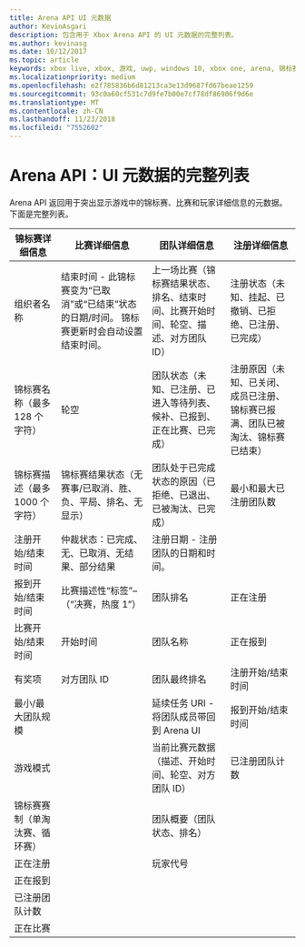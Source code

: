```yaml
---
title: Arena API UI 元数据
author: KevinAsgari
description: 包含用于 Xbox Arena API 的 UI 元数据的完整列表。
ms.author: kevinasg
ms.date: 10/12/2017
ms.topic: article
keywords: xbox live, xbox, 游戏, uwp, windows 10, xbox one, arena, 锦标赛, ux
ms.localizationpriority: medium
ms.openlocfilehash: e2f785836b6d81213ca3e13d9687fd67beae1259
ms.sourcegitcommit: 93c0a60cf531c7d9fe7b00e7cf78df86906f9d6e
ms.translationtype: MT
ms.contentlocale: zh-CN
ms.lasthandoff: 11/23/2018
ms.locfileid: "7552602"
---
```

# <a name="arena-apis-a-comprehensive-list-of-ui-metadata"></a>Arena API：UI 元数据的完整列表

Arena API 返回用于突出显示游戏中的锦标赛、比赛和玩家详细信息的元数据。 下面是完整列表。

锦标赛详细信息  | 比赛详细信息 | 团队详细信息  | 注册详细信息
--- | --- | --- | ---
组织者名称 | 结束时间 - 此锦标赛变为“已取消”或“已结束”状态的日期/时间。 锦标赛更新时会自动设置结束时间。 | 上一场比赛（锦标赛结果状态、排名、结束时间、比赛开始时间、轮空、描述、对方团队 ID） | 注册状态（未知、挂起、已撤销、已拒绝、已注册、已完成）
锦标赛名称（最多 128 个字符） | 轮空   | 团队状态（未知、已注册、已进入等待列表、候补、已报到、正在比赛、已完成） | 注册原因（未知、已关闭、成员已注册、锦标赛已报满、团队已被淘汰、锦标赛已结束）
锦标赛描述（最多 1000 个字符） | 锦标赛结果状态（无赛事/已取消、胜、负、平局、排名、无显示） | 团队处于已完成状态的原因（已拒绝、已退出、已被淘汰、已完成） | 最小和最大已注册团队数
注册开始/结束时间 | 仲裁状态：已完成、无、已取消、无结果、部分结果 | 注册日期 - 注册团队的日期和时间。 |
报到开始/结束时间 | 比赛描述性“标签”–（“决赛，热度 1”） | 团队排名 | 正在注册
比赛开始/结束时间 | 开始时间 | 团队名称 | 正在报到
有奖项 | 对方团队 ID | 团队最终排名 | 注册开始/结束时间
最小/最大团队规模 | | 延续任务 URI - 将团队成员带回到 Arena UI | 报到开始/结束时间
游戏模式 | | 当前比赛元数据（描述、开始时间、轮空、对方团队 ID） | 已注册团队计数
锦标赛赛制（单淘汰赛、循环赛） | | 团队概要（团队状态、排名） |
正在注册 | | 玩家代号 |
正在报到 | | |
已注册团队计数 | | |
正在比赛 | | |
